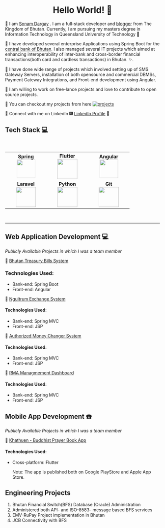 <h1 align="center"> Hello World! 👋 </h1>


:beginner:  I am [Sonam Dargay](https://bt.linkedin.com/in/sonam-dargay-5aa4a0b6) . I am a full-stack developer and [blogger](https://bhutanio.com/) from The Kingdom of Bhutan. Currently, I am pursuing my masters degree in Information Technology in Queensland University of Technology :evergreen_tree:

:beginner:  I have developed several enterprise Applications using Spring Boot for the [central bank of Bhutan](https://www.rma.org.bt). I also managed several IT projects which aimed at enhancing interoperability of inter-bank and cross-border financial transactions(both card and cardless transactions) in Bhutan. :sparkles:.

:beginner:  I have done wide range of projects which involved setting up of SMS Gateway Servers, installation of both opensource and commercial DBMSs, Payment Gateway Integrations, and  Front-end development using Angular.

:beginner:  I am willing to work on free-lance projects and love to  contribute to open source projects.

:beginner:  You can checkout my projects from here [![projects](https://forthebadge.com/images/badges/check-it-out.svg)](https://github.com/SvnvmD)

:beginner:  Connect with me on LinkedIn :fireworks: [LinkedIn Profile](https://bt.linkedin.com/in/sonam-dargay-5aa4a0b6) :sparkler:


## Tech Stack :computer:

<br>
<table>
<tbody>
 <tr>
<td align="center" width="20%">
<span><b><center>Spring</center></b></span> 
<img height=60px src="https://upload.wikimedia.org/wikipedia/commons/4/44/Spring_Framework_Logo_2018.svg"> 
</td>
  
  <td align="center" width="20%">
 <span><b><center>Flutter</center></b></span> 
<img height=65px src="https://static.wikia.nocookie.net/logo-timeline/images/c/cf/4B4A9751-D2BF-4A93-BDCC-CDCA5326B65F.png/revision/latest?cb=20210426191500"> 
</td>
  
  <td align="center" width="20%">
<span><b><center>Angular</center></b></span> 
<img height=60px src="https://angular.io/assets/images/logos/angular/angular.svg"> 
</td>

</tr>

<tr>
<td align="center" width="20%">
<span><b><center>Laravel</center></b></span> 
<img height=65px src="https://laravel.com/img/logotype.min.svg"> 
</td>
 
 <td align="center" width="20%">
 <span><b><center>Python</center></b></span> 
<img height=65px src="https://www.python.org/static/img/psf-logo@2x.png"> 
</td>

<td align="center" width="20%">
<span><b><center>Git</center></b></span> 
<img height=65px src="https://git-scm.com/images/logos/downloads/Git-Logo-2Color.png"> 
</td>
</tr>

</tbody>
</table>
<br>

----




## Web Application Development :computer: 
*Publicly Available Projects in which I was a team member*

:beginner:  [Bhutan Treasury Bills System](http://202.144.129.58:8080/tbills/)
### Technologies Used:

* Bank-end: Spring Boot
* Front-end: Angular

:beginner:  [Ngultrum Exchange System](http://202.144.157.58:8080/NES/login)
#### Technologies Used:

* Bank-end: Spring MVC
* Front-end: JSP

:beginner:  [Authorized Money Changer System](http://202.144.157.54/login)
#### Technologies Used:

* Bank-end: Spring MVC
* Front-end: JSP

:beginner:  [RMA Managmement Dashboard](https://www.rma.org.bt/bis/login)
#### Technologies Used:

* Bank-end: Spring MVC
* Front-end: JSP

## Mobile App Development ☎️
*Publicly Available Projects in which I was a team member*

:beginner:  [Khathuen - Buddhist Prayer Book App](https://khathuen.bhutanio.com/) 

#### Technologies Used:

* Cross-platform: Flutter

  Note: The app is published both on Google PlayStore and Apple App Store.

## Engineering Projects 

 1. Bhutan Financial Switch(BFS) Database (Oracle) Administration
 2. Administered both API- and ISO-8583- message based BFS services 
 3. EMV-RuPay Project implementation in Bhutan
 4. JCB Connectivity with BFS
